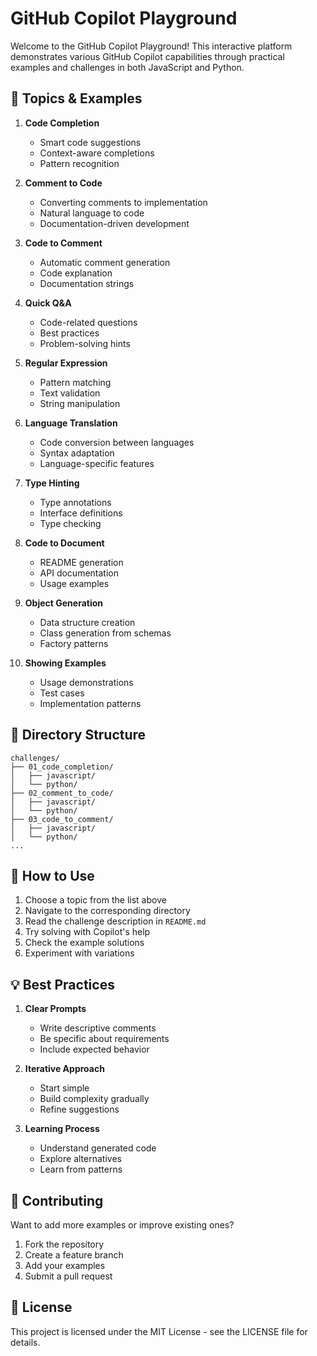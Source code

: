 # GitHub Copilot Playground

Welcome to the GitHub Copilot Playground! This interactive platform demonstrates various GitHub Copilot capabilities through practical examples and challenges in both JavaScript and Python.

## 🚀 Topics & Examples

1. **Code Completion**

   - Smart code suggestions
   - Context-aware completions
   - Pattern recognition

2. **Comment to Code**

   - Converting comments to implementation
   - Natural language to code
   - Documentation-driven development

3. **Code to Comment**

   - Automatic comment generation
   - Code explanation
   - Documentation strings

4. **Quick Q&A**

   - Code-related questions
   - Best practices
   - Problem-solving hints

5. **Regular Expression**

   - Pattern matching
   - Text validation
   - String manipulation

6. **Language Translation**

   - Code conversion between languages
   - Syntax adaptation
   - Language-specific features

7. **Type Hinting**

   - Type annotations
   - Interface definitions
   - Type checking

8. **Code to Document**

   - README generation
   - API documentation
   - Usage examples

9. **Object Generation**

   - Data structure creation
   - Class generation from schemas
   - Factory patterns

10. **Showing Examples**
    - Usage demonstrations
    - Test cases
    - Implementation patterns

## 📁 Directory Structure

```
challenges/
├── 01_code_completion/
│   ├── javascript/
│   └── python/
├── 02_comment_to_code/
│   ├── javascript/
│   └── python/
├── 03_code_to_comment/
│   ├── javascript/
│   └── python/
...
```

## 🎯 How to Use

1. Choose a topic from the list above
2. Navigate to the corresponding directory
3. Read the challenge description in `README.md`
4. Try solving with Copilot's help
5. Check the example solutions
6. Experiment with variations

## 💡 Best Practices

1. **Clear Prompts**

   - Write descriptive comments
   - Be specific about requirements
   - Include expected behavior

2. **Iterative Approach**

   - Start simple
   - Build complexity gradually
   - Refine suggestions

3. **Learning Process**
   - Understand generated code
   - Explore alternatives
   - Learn from patterns

## 🤝 Contributing

Want to add more examples or improve existing ones?

1. Fork the repository
2. Create a feature branch
3. Add your examples
4. Submit a pull request

## 📝 License

This project is licensed under the MIT License - see the LICENSE file for details.
